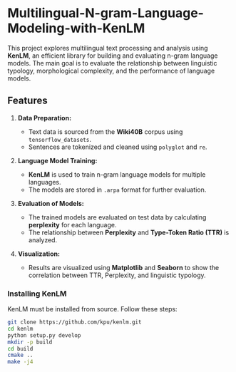 # Multilingual-N-gram-Language-Modeling-with-KenLM
This project explores multilingual text processing and analysis using **KenLM**, an efficient library for building and evaluating n-gram language models. The main goal is to evaluate the relationship between linguistic typology, morphological complexity, and the performance of language models.

## **Features**
1. **Data Preparation:**
   - Text data is sourced from the **Wiki40B** corpus using `tensorflow_datasets`.
   - Sentences are tokenized and cleaned using `polyglot` and `re`.

2. **Language Model Training:**
   - **KenLM** is used to train n-gram language models for multiple languages.
   - The models are stored in `.arpa` format for further evaluation.

3. **Evaluation of Models:**
   - The trained models are evaluated on test data by calculating **perplexity** for each language.
   - The relationship between **Perplexity** and **Type-Token Ratio (TTR)** is analyzed.

4. **Visualization:**
   - Results are visualized using **Matplotlib** and **Seaborn** to show the correlation between TTR, Perplexity, and linguistic typology.
  

### Installing KenLM

KenLM must be installed from source. Follow these steps:

```bash
git clone https://github.com/kpu/kenlm.git
cd kenlm
python setup.py develop
mkdir -p build
cd build
cmake ..
make -j4
